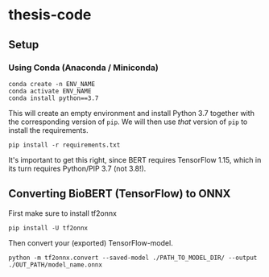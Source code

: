 # thesis-code

## Setup

### Using Conda (Anaconda / Miniconda)

```
conda create -n ENV_NAME
conda activate ENV_NAME
conda install python==3.7
```

This will create an empty environment and install Python 3.7 together with
the corresponding version of `pip`. We will then use _that_ version of `pip`
to install the requirements.

```
pip install -r requirements.txt
```

It's important to get this right, since BERT requires TensorFlow 1.15,
which in its turn requires Python/PIP 3.7 (not 3.8!).


## Converting BioBERT (TensorFlow) to ONNX
First make sure to install tf2onnx
```
pip install -U tf2onnx
```
Then convert your (exported) TensorFlow-model.
```
python -m tf2onnx.convert --saved-model ./PATH_TO_MODEL_DIR/ --output ./OUT_PATH/model_name.onnx
```
